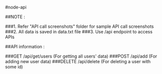 #node-api

##NOTE :

###1. Refer "API call screenshots" folder for sample API call screenshots
###2. All data is saved in data.txt file
###3. Use /api endpoint to access APIs

##API information :

###GET /api/get/users (For getting all users' data)
###POST /api/add    (For adding new user data)
###DELETE /api/delete  (For deleting a user with some id) 